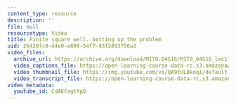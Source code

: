 ```yaml
---
content_type: resource
description: ''
file: null
resourcetype: Video
title: Finite square well. Setting up the problem
uid: 26428fc0-d4e0-e809-54f7-93f2893750a3
video_files:
  archive_url: https://archive.org/download/MIT8.04S16/MIT8_04S16_lec11_s4_300k.mp4
  video_captions_file: https://open-learning-course-data-rc.s3.amazonaws.com/8-04-quantum-physics-i-spring-2016/a1504255169b5fcea749d926345f529c_CdAKFagtXpQ.vtt
  video_thumbnail_file: https://img.youtube.com/vi/QA9tULBkoqI/default.jpg
  video_transcript_file: https://open-learning-course-data-rc.s3.amazonaws.com/8-04-quantum-physics-i-spring-2016/9a3332c19cb945ccfbf65d4c38a660f5_CdAKFagtXpQ.pdf
video_metadata:
  youtube_id: CdAKFagtXpQ
---
```

